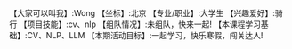 【大家可以叫我】:Wong
【坐标】:北京
【专业/职业】:大学生
【兴趣爱好】:骑行
【项目技能】:cv、nlp
【组队情况】:未组队，快来一起!
【本课程学习基础】:CV、NLP、LLM
【本期活动目标】:一起学习，快乐寒假，闯关达人!